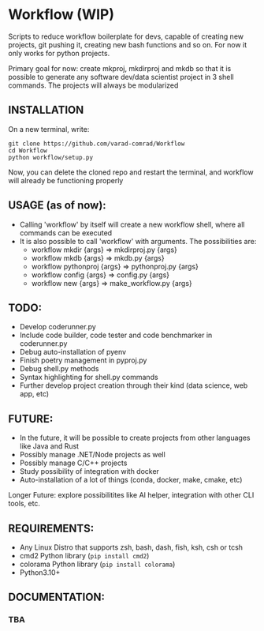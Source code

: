 # Workflow (WIP)
Scripts to reduce workflow boilerplate for devs, capable of creating new projects, git pushing it, creating new bash functions and so on. For now it only works for python projects.

Primary goal for now: create mkproj, mkdirproj and mkdb so that it is possible to generate any software dev/data scientist project in 3 shell commands. The projects will always be modularized


## INSTALLATION

On a new terminal, write:
```shell
git clone https://github.com/varad-comrad/Workflow
cd Workflow
python workflow/setup.py
```

Now, you can delete the cloned repo and restart the terminal, and workflow will already be functioning properly

## USAGE (as of now):
- Calling 'workflow' by itself will create a new workflow shell, where all commands can be executed
- It is also possible to call 'workflow' with arguments. The possibilities are:
    - workflow mkdir {args} => mkdirproj.py {args}
    - workflow mkdb {args} => mkdb.py {args}
    - workflow pythonproj {args} => pythonproj.py {args}
    - workflow config {args} => config.py {args}
    - workflow new {args} => make_workflow.py {args}

## TODO:

- Develop coderunner.py
- Include code builder, code tester and code benchmarker in coderunner.py
- Debug auto-installation of pyenv
- Finish poetry management in pyproj.py
- Debug shell.py methods
- Syntax highlighting for shell.py commands
- Further develop project creation through their kind (data science, web app, etc)

## FUTURE:

- In the future, it will be possible to create projects from other languages like Java and Rust
- Possibly manage .NET/Node projects as well
- Possibly manage C/C++ projects
- Study possibility of integration with docker
- Auto-installation of a lot of things (conda, docker, make, cmake, etc)

Longer Future: explore possibilitites like AI helper, integration with other CLI tools, etc.

## REQUIREMENTS:


- Any Linux Distro that supports zsh, bash, dash, fish, ksh, csh or tcsh<!--.  If you're still using other low tier OS, do yourself a favor  -->
- cmd2 Python library (```pip install cmd2```)
- colorama Python library (```pip install colorama```)
- Python3.10+

## DOCUMENTATION: 
### TBA

